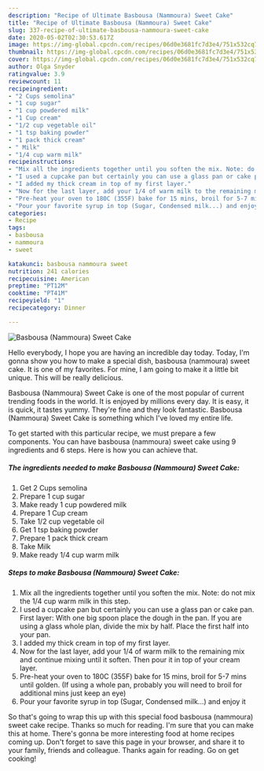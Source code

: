 ```yaml
---
description: "Recipe of Ultimate Basbousa (Nammoura) Sweet Cake"
title: "Recipe of Ultimate Basbousa (Nammoura) Sweet Cake"
slug: 337-recipe-of-ultimate-basbousa-nammoura-sweet-cake
date: 2020-05-02T02:30:53.617Z
image: https://img-global.cpcdn.com/recipes/06d0e3681fc7d3e4/751x532cq70/basbousa-nammoura-sweet-cake-recipe-main-photo.jpg
thumbnail: https://img-global.cpcdn.com/recipes/06d0e3681fc7d3e4/751x532cq70/basbousa-nammoura-sweet-cake-recipe-main-photo.jpg
cover: https://img-global.cpcdn.com/recipes/06d0e3681fc7d3e4/751x532cq70/basbousa-nammoura-sweet-cake-recipe-main-photo.jpg
author: Olga Snyder
ratingvalue: 3.9
reviewcount: 11
recipeingredient:
- "2 Cups semolina"
- "1 cup sugar"
- "1 cup powdered milk"
- "1 Cup cream"
- "1/2 cup vegetable oil"
- "1 tsp baking powder"
- "1 pack thick cream"
- " Milk"
- "1/4 cup warm milk"
recipeinstructions:
- "Mix all the ingredients together until you soften the mix. Note: do not mix the 1/4 cup warm milk in this step."
- "I used a cupcake pan but certainly you can use a glass pan or cake pan. First layer: With one big spoon place the dough in the pan. If you are using a glass whole plan, divide the mix by half. Place the first half into your pan."
- "I added my thick cream in top of my first layer."
- "Now for the last layer, add your 1/4 of warm milk to the remaining mix and continue mixing until it soften. Then pour it in top of your cream layer."
- "Pre-heat your oven to 180C (355F) bake for 15 mins, broil for 5-7 mins until golden. (If using a whole pan, probably you will need to broil for additional mins just keep an eye)"
- "Pour your favorite syrup in top (Sugar, Condensed milk...) and enjoy it"
categories:
- Recipe
tags:
- basbousa
- nammoura
- sweet

katakunci: basbousa nammoura sweet 
nutrition: 241 calories
recipecuisine: American
preptime: "PT12M"
cooktime: "PT41M"
recipeyield: "1"
recipecategory: Dinner

---
```



![Basbousa (Nammoura) Sweet Cake](https://img-global.cpcdn.com/recipes/06d0e3681fc7d3e4/751x532cq70/basbousa-nammoura-sweet-cake-recipe-main-photo.jpg)

Hello everybody, I hope you are having an incredible day today. Today, I'm gonna show you how to make a special dish, basbousa (nammoura) sweet cake. It is one of my favorites. For mine, I am going to make it a little bit unique. This will be really delicious.

Basbousa (Nammoura) Sweet Cake is one of the most popular of current trending foods in the world. It is enjoyed by millions every day. It is easy, it is quick, it tastes yummy. They're fine and they look fantastic. Basbousa (Nammoura) Sweet Cake is something which I've loved my entire life.




To get started with this particular recipe, we must prepare a few components. You can have basbousa (nammoura) sweet cake using 9 ingredients and 6 steps. Here is how you can achieve that.

<!--inarticleads1-->

##### The ingredients needed to make Basbousa (Nammoura) Sweet Cake:

1. Get 2 Cups semolina
1. Prepare 1 cup sugar
1. Make ready 1 cup powdered milk
1. Prepare 1 Cup cream
1. Take 1/2 cup vegetable oil
1. Get 1 tsp baking powder
1. Prepare 1 pack thick cream
1. Take  Milk
1. Make ready 1/4 cup warm milk




<!--inarticleads2-->

##### Steps to make Basbousa (Nammoura) Sweet Cake:

1. Mix all the ingredients together until you soften the mix. Note: do not mix the 1/4 cup warm milk in this step.
1. I used a cupcake pan but certainly you can use a glass pan or cake pan. First layer: With one big spoon place the dough in the pan. If you are using a glass whole plan, divide the mix by half. Place the first half into your pan.
1. I added my thick cream in top of my first layer.
1. Now for the last layer, add your 1/4 of warm milk to the remaining mix and continue mixing until it soften. Then pour it in top of your cream layer.
1. Pre-heat your oven to 180C (355F) bake for 15 mins, broil for 5-7 mins until golden. (If using a whole pan, probably you will need to broil for additional mins just keep an eye)
1. Pour your favorite syrup in top (Sugar, Condensed milk...) and enjoy it




So that's going to wrap this up with this special food basbousa (nammoura) sweet cake recipe. Thanks so much for reading. I'm sure that you can make this at home. There's gonna be more interesting food at home recipes coming up. Don't forget to save this page in your browser, and share it to your family, friends and colleague. Thanks again for reading. Go on get cooking!
